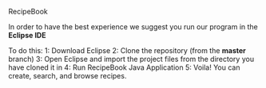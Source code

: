 RecipeBook


In order to have the best experience we suggest you run our program in the **Eclipse IDE**

To do this:
  1: Download Eclipse
  2: Clone the repository (from the **master** branch)
  3: Open Eclipse and import the project files from the directory you have cloned it in
  4: Run RecipeBook Java Application
  5: Voila! You can create, search, and browse recipes. 
